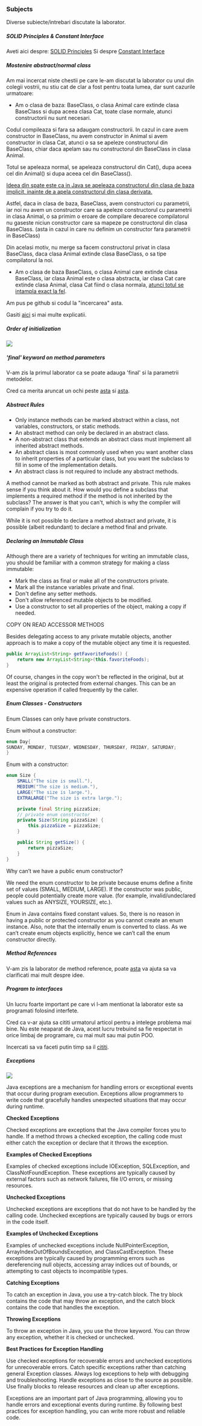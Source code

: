 <h3>Subjects</h3>
Diverse subiecte/intrebari discutate la laborator.



<h5>SOLID Principles & Constant Interface </h5>

Aveti aici despre: [SOLID Principles](https://www.baeldung.com/solid-principles)
Si despre [Constant Interface](https://stackoverflow.com/questions/2659593/what-is-the-use-of-interface-constants)


<h5>Mostenire abstract/normal class</h5>

Am mai incercat niste chestii pe care le-am discutat la laborator cu unul din colegii vostrii, nu stiu cat de clar a fost pentru toata lumea, dar sunt cazurile urmatoare:




- Am o clasa de baza: BaseClass, o clasa Animal care extinde clasa BaseClass si dupa aceea clasa Cat, toate clase normale, atunci constructorii nu sunt necesari. 

Codul compileaza si fara sa adaugam constructorii. In cazul in care avem constructor in BaseClass, nu avem constructor in Animal si avem constructor in clasa Cat, atunci o sa se apeleze constructorul din BaseClass, chiar daca apelam sau nu constructorul din BaseClass in clasa Animal.
	
Totul se apeleaza normal, se apeleaza constructorul din Cat(), dupa aceea cel din Animal() si dupa aceea cel din BaseClass().
	

<u>Ideea din spate este ca in Java se apeleaza constructorul din clasa de baza implicit, inainte de a apela constructorul din clasa derivata.</u>


Astfel, daca in clasa de baza, BaseClass, avem constructori cu parametrii, iar noi nu avem un constructor care sa apeleze constructorul cu parametrii in clasa Animal, o sa primim o eroare de compilare deoarece compilatorul nu gaseste niciun constructor care sa mapeze pe constructorul din clasa BaseClass. (asta in cazul in care nu definim un constructor fara parametrii in BaseClass)
	
Din acelasi motiv, nu merge sa facem constructorul privat in clasa BaseClass, daca clasa Animal extinde clasa BaseClass, o sa tipe compilatorul la noi.

- Am o clasa de baza BaseClass, o clasa Animal care extinde clasa BaseClass, iar clasa Animal este o clasa abstracta, iar clasa Cat care extinde clasa Animal, clasa Cat fiind o clasa normala, <u>atunci totul se intampla exact la fel</u>.

Am pus pe github si codul la "incercarea" asta.
	
Gasiti [aici](https://www.baeldung.com/java-abstract-classes-constructors) si mai multe explicatii.


<h5>Order of initialization</h5>

<img src="imgs/order_of_initialization.png">

<h5>'final' keyword on method parameters</h5>

V-am zis la primul laborator ca se poate adauga 'final' si la parametrii metodelor.

Cred ca merita aruncat un ochi peste [asta](https://stackoverflow.com/questions/2236599/final-keyword-in-method-parameters) si [asta](https://stackoverflow.com/questions/500508/why-should-i-use-the-keyword-final-on-a-method-parameter-in-java).

<h5>Abstract Rules</h5>

- Only instance methods can be marked abstract within a class, not variables, constructors, or static methods.
- An abstract method can only be declared in an abstract class.
- A non-abstract class that extends an abstract class must implement all inherited abstract methods.
- An abstract class is most commonly used when you want another class to inherit properties of a particular class, but you want the subclass to fill in some of the implementation details.
- An abstract class is not required to include any abstract methods.

A method cannot be marked as both abstract and private. This rule makes sense if you think about it. How would you define a subclass that implements a required method if the method is not inherited by the subclass? The answer is that you can't, which is why the compiler will complain if you try to do it.

While it is not possible to declare a method abstract and private, it is possible (albeit redundant) to declare a method final and private.

<h5>Declaring an Immutable Class</h5>

Although there are a variety of techniques for writing an immutable class, you should be familiar with a common strategy for making a class immutable:
- Mark the class as final or make all of the constructors private.
- Mark all the instance variables private and final.
- Don't define any setter methods.
- Don't allow referenced mutable objects to be modified.
- Use a constructor to set all properties of the object, making a copy if needed.

COPY ON READ ACCESSOR METHODS

Besides delegating access to any private mutable objects, another approach is to make a copy of the mutable object any time it is requested.

```java
public ArrayList<String> getFavoriteFoods() {
    return new ArrayList<String>(this.favoriteFoods);
}
```
Of course, changes in the copy won't be reflected in the original, but at least the original is protected from external changes. This can be an expensive operation if called frequently by the caller.

<h5>Enum Classes - Constructors </h5>

Enum Classes can only have private constructors.

Enum without a constructor:

```java
enum Day{
SUNDAY, MONDAY, TUESDAY, WEDNESDAY, THURSDAY, FRIDAY, SATURDAY;
}
```

Enum with a constructor:

```java
enum Size {
    SMALL("The size is small."),
    MEDIUM("The size is medium."),
    LARGE("The size is large."),
    EXTRALARGE("The size is extra large.");

    private final String pizzaSize;
    // private enum constructor
    private Size(String pizzaSize) {
        this.pizzaSize = pizzaSize;
    }

    public String getSize() {
        return pizzaSize;
    }
}
```
Why can’t we have a public enum constructor?

We need the enum constructor to be private because enums define a finite set of values (SMALL, MEDIUM, LARGE). If the constructor was public, people could potentially create more value. (for example, invalid/undeclared values such as ANYSIZE, YOURSIZE, etc.).

Enum in Java contains fixed constant values. So, there is no reason in having a public or protected constructor as you cannot create an enum instance. Also, note that the internally enum is converted to class. As we can’t create enum objects explicitly, hence we can’t call the enum constructor directly.

<h5>Method References</h5>

V-am zis la laborator de method reference, poate [asta](https://www.baeldung.com/java-method-references) va ajuta sa va clarificati mai mult despre idee.

<h5>Program to interfaces</h5>
Un lucru foarte important pe care vi l-am mentionat la laborator este sa programati folosind interfete.

Cred ca v-ar ajuta sa cititi urmatorul articol pentru a intelege problema mai bine. Nu este neaparat de Java, acest lucru trebuind sa fie respectat in orice limbaj de programare, cu mai mult sau mai putin POO.

Incercati sa va faceti putin timp sa il [cititi](https://www.baeldung.com/cs/program-to-interface). 

<h5>Exceptions</h5>

<img src="imgs/exceptions.png">

Java exceptions are a mechanism for handling errors or exceptional events that occur during program execution.
Exceptions allow programmers to write code that gracefully handles unexpected situations that may occur during runtime.

<b>Checked Exceptions</b>

Checked exceptions are exceptions that the Java compiler forces you to handle.
If a method throws a checked exception, the calling code must either catch the exception or declare that it throws the exception.


<b>Examples of Checked Exceptions</b>

Examples of checked exceptions include IOException, SQLException, and ClassNotFoundException.
These exceptions are typically caused by external factors such as network failures, file I/O errors, or missing resources.

<b>Unchecked Exceptions</b>

Unchecked exceptions are exceptions that do not have to be handled by the calling code.
Unchecked exceptions are typically caused by bugs or errors in the code itself.


<b>Examples of Unchecked Exceptions</b>

Examples of unchecked exceptions include NullPointerException, ArrayIndexOutOfBoundsException, and ClassCastException.
These exceptions are typically caused by programming errors such as dereferencing null objects, accessing array indices out of bounds, or attempting to cast objects to incompatible types.


<b>Catching Exceptions</b>

To catch an exception in Java, you use a try-catch block.
The try block contains the code that may throw an exception, and the catch block contains the code that handles the exception.


<b>Throwing Exceptions</b>

To throw an exception in Java, you use the throw keyword.
You can throw any exception, whether it is checked or unchecked.


<b>Best Practices for Exception Handling</b>

Use checked exceptions for recoverable errors and unchecked exceptions for unrecoverable errors.
Catch specific exceptions rather than catching general Exception classes.
Always log exceptions to help with debugging and troubleshooting.
Handle exceptions as close to the source as possible.
Use finally blocks to release resources and clean up after exceptions.

Exceptions are an important part of Java programming, allowing you to handle errors and exceptional events during runtime.
By following best practices for exception handling, you can write more robust and reliable code.